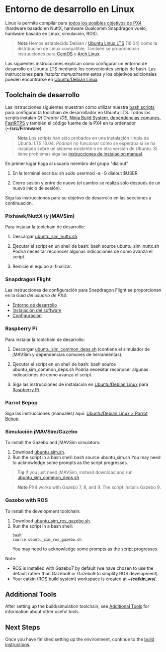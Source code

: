 # Entorno de desarrollo en Linux

Linux le permite compilar para [todos los posibles objetivos de PX4](../setup/dev_env.md#supported-targets) (hardware basado en NuttX, hardware Qualcomm Snapdragon vuelo, hardware basado en Linux, simulación, ROS).

> **Nota** Hemos establecido Debian / [Ubuntu Linux LTS](https://wiki.ubuntu.com/LTS) (16.04) como la distribución de Linux compatible. También se proporcionan instrucciones para [CentOS](../setup/dev_env_linux_centos.md) y [Arch Linux](../setup/dev_env_linux_arch.md).

Las siguientes instrucciones explican cómo configurar un entorno de desarrollo en Ubuntu LTS mediante los convenientes scripts de bash. Las instrucciones para *instalar manualmente* estos y los objetivos adicionales pueden encontrarse en [Ubuntu/Debian Linux](../setup/dev_env_linux_ubuntu.md).

## Toolchain de desarrollo

Las instrucciones siguientes muestran cómo utilizar nuestra [bash scripts](../setup/dev_env_linux_ubuntu.md#convenience-bash-scripts) para configurar la toolchain de desarrollador en Ubuntu LTS. Todos los scripts instalan *Qt Creator IDE*, [Ninja Build System](https://ninja-build.org/), [dependencias comunes](../setup/dev_env_linux_ubuntu.md#common-dependencies), [FastRTPS](../setup/dev_env_linux_ubuntu.md#fastrtps-installation) y también el código fuente de la PX4 en tu ordenador (**~/src/Firmware**).

> **Nota** Los scripts han sido probados en una instalación limpia de Ubuntu LTS 16.04. *Podrían* no funcionar como se esperaba si se ha instalado sobre un sistema existente o en otra versión de Ubuntu. Si tiene problemas siga las [instrucciones de instalación manual](../setup/dev_env_linux_ubuntu.md).

En primer lugar haga al usuario miembro del grupo "dialout"

1. En la terminal escriba: 
        sh
        sudo usermod -a -G dialout $USER

2. Cierre sesión y entre de nuevo (el cambio se realiza sólo después de un nuevo inicio de sesión).

Siga las instrucciones para su objetivo de desarrollo en las secciones a continuación.

### Pixhawk/NuttX (y jMAVSim)

Para instalar la toolchain de desarrollo:

1. Descargar <a href="https://raw.githubusercontent.com/PX4/Devguide/master/build_scripts/ubuntu_sim_nuttx.sh" target="_blank" download>ubuntu_sim_nuttx.sh</a>.
2. Ejecutar el script en un shell de bash: 
        bash
        source ubuntu_sim_nuttx.sh Podría necesitar reconocer algunas indicaciones de como avanza el script.

3. Reinicie el equipo al finalizar.

### Snapdragon Flight

Las instrucciones de configuración para Snapdragon Flight se proporcionan en la *Guía del usuario de PX4*:

* [Entorno de desarrollo](https://docs.px4.io/en/flight_controller/snapdragon_flight_dev_environment_installation.html)
* [Instalación del software](https://docs.px4.io/en/flight_controller/snapdragon_flight_software_installation.html)
* [Configuración](https://docs.px4.io/en/flight_controller/snapdragon_flight_configuration.html)

### Raspberry Pi

Para instalar la toolchain de desarrollo:

1. Descargar <a href="https://raw.githubusercontent.com/PX4/Devguide/master/build_scripts/ubuntu_sim_common_deps.sh" target="_blank" download>ubuntu_sim_common_deps.sh</a> (contiene el simulador de jMAVSim y dependencias comunes de herramientas).
2. Ejecutar el script en un shell de bash: 
        bash
        source ubuntu_sim_common_deps.sh Podría necesitar reconocer algunas indicaciones de como avanza el script.

3. Siga las instrucciones de instalación en [Ubuntu/Debian Linux](../setup/dev_env_linux_ubuntu.md) para [Raspberry Pi](../setup/dev_env_linux_ubuntu.md#raspberry-pi-hardware).

### Parrot Bepop

Siga las instrucciones (manuales) aquí: [Ubuntu/Debian Linux > Parrot Bebop](../setup/dev_env_linux_ubuntu.md#raspberry-pi-hardware).

### Simulación jMAVSim/Gazebo

To install the Gazebo and jMAVSim simulators:

1. Download <a href="https://raw.githubusercontent.com/PX4/Devguide/master/build_scripts/ubuntu_sim.sh" target="_blank" download>ubuntu_sim.sh</a>.
2. Run the script in a bash shell: 
        bash
        source ubuntu_sim.sh You may need to acknowledge some prompts as the script progresses.

> **Tip** If you just need jMAVSim, instead download and run <a href="https://raw.githubusercontent.com/PX4/Devguide/master/build_scripts/ubuntu_sim_common_deps.sh" target="_blank" download>ubuntu_sim_common_deps.sh</a>.

<span><span></p> 

<blockquote>
  <p>
    <strong>Note</strong> PX4 works with Gazebo 7, 8, and 9. The script installs Gazebo 9.
  </p>
</blockquote>

<h3>
  Gazebo with ROS
</h3>

<p>
  To install the development toolchain:
</p>

<ol start="1">
  <li>
    Download <a href="https://raw.githubusercontent.com/PX4/Devguide/master/build_scripts/ubuntu_sim_ros_gazebo.sh" target="_blank" download>ubuntu_sim_ros_gazebo.sh</a>.
  </li>
  
  <li>
    Run the script in a bash shell: <pre><code>bash
source ubuntu_sim_ros_gazebo.sh</code></pre> You may need to acknowledge some prompts as the script progresses.
  </li>
</ol>

<p>
  Note:
</p>

<ul>
  <li>
    ROS is installed with Gazebo7 by default (we have chosen to use the default rather than Gazebo8 or Gazebo9 to simplify ROS development).
  </li>
  <li>
    Your catkin (ROS build system) workspace is created at <strong>~/catkin_ws/</strong>.
  </li>
</ul>

<h2>
  Additional Tools
</h2>

<p>
  After setting up the build/simulation toolchain, see <a href="../setup/generic_dev_tools.md">Additional Tools</a> for information about other useful tools.
</p>

<h2>
  Next Steps
</h2>

<p>
  Once you have finished setting up the environment, continue to the <a href="../setup/building_px4.md">build instructions</a>.
</p>